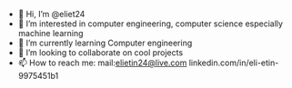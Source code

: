 - 👋 Hi, I’m @eliet24
- 👀 I’m interested in computer engineering, computer science especially machine learning
- 🌱 I’m currently learning Computer engineering
- 💞️ I’m looking to collaborate on cool projects
- 📫 How to reach me: 
      mail:elietin24@live.com
      linkedin.com/in/eli-etin-9975451b1
              

<!---
eliet24/eliet24 is a ✨ special ✨ repository because its `README.md` (this file) appears on your GitHub profile.
You can click the Preview link to take a look at your changes.
--->
